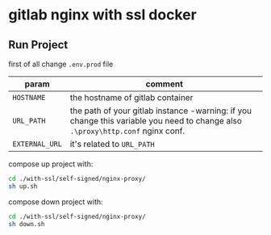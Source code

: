 # gitlab nginx with ssl docker

## Run Project

first of all change `.env.prod` file

| param  | comment |
| ------------- | ------------- |
| `HOSTNAME`  | the hostname of gitlab container  |
| `URL_PATH`  | the path of your gitlab instance -warning: if you change this variable you need to change also `.\proxy\http.conf` nginx conf. |
| `EXTERNAL_URL`  | it's related to `URL_PATH`  |


compose up project with:

```bash
cd ./with-ssl/self-signed/nginx-proxy/
sh up.sh
```

compose down project with:

```bash
cd ./with-ssl/self-signed/nginx-proxy/
sh down.sh
```


